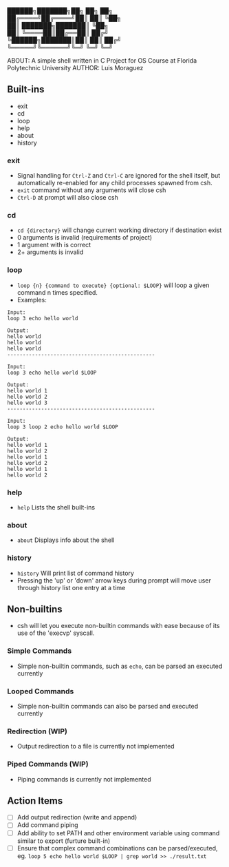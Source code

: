  ██████╗███████╗██╗  ██╗    ██╗  
██╔════╝██╔════╝██║  ██║    ╚██╗  
██║     ███████╗███████║     ╚██╗  
██║     ╚════██║██╔══██║     ██╔╝  
╚██████╗███████║██║  ██║    ██╔╝  
 ╚═════╝╚══════╝╚═╝  ╚═╝    ╚═╝  

ABOUT: A simple shell written in C
       Project for OS Course at Florida Polytechnic University
AUTHOR: Luis Moraguez

## Built-ins
 - exit
 - cd
 - loop
 - help
 - about
 - history

### exit
 - Signal handling for `Ctrl-Z` and `Ctrl-C` are ignored for the shell itself, but automatically re-enabled for any child processes spawned from csh.
 - `exit` command without any arguments will close csh
 - `Ctrl-D` at prompt will also close csh

### cd
 - `cd {directory}` will change current working directory if destination exist
 - 0 arguments is invalid (requirements of project)
 - 1 argument with is correct
 - 2+ arguments is invalid

### loop
 - `loop {n} {command to execute} {optional: $LOOP}` will loop a given command n times specified.
 - Examples:
 ```
 Input:
 loop 3 echo hello world

 Output:
 hello world
 hello world
 hello world
 ------------------------------------------------

 Input:
 loop 3 echo hello world $LOOP

 Output:
 hello world 1
 hello world 2
 hello world 3
 ------------------------------------------------

 Input:
 loop 3 loop 2 echo hello world $LOOP

 Output:
 hello world 1
 hello world 2
 hello world 1
 hello world 2
 hello world 1
 hello world 2
 ```
### help
 - `help` Lists the shell built-ins

### about
 - `about` Displays info about the shell

### history
 - `history` Will print list of command history
 - Pressing the 'up' or 'down' arrow keys during prompt will move user through history list one entry at a time

## Non-builtins
 - csh will let you execute non-builtin commands with ease because of its use of the 'execvp' syscall.

### Simple Commands
 - Simple non-builtin commands, such as `echo`, can be parsed an executed currently
### Looped Commands
 - Simple non-builtin commands can also be parsed and executed currently
### Redirection (WIP)
 - Output redirection to a file is currently not implemented
### Piped Commands (WIP)
 - Piping commands is currently not implemented

## Action Items
 -[ ] Add output redirection (write and append)
 -[ ] Add command piping
 -[ ] Add ability to set PATH and other environment variable using command similar to export (furture built-in)
 -[ ] Ensure that complex command combinations can be parsed/executed, eg. `loop 5 echo hello world $LOOP | grep world >> ./result.txt`